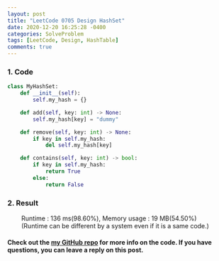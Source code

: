 ```yaml
---
layout: post
title: "LeetCode 0705 Design HashSet"
date: 2020-12-20 16:25:28 -0400
categories: SolveProblem
tags: [LeetCode, Design, HashTable]
comments: true
---
```


### 1. Code
```python
class MyHashSet:
    def __init__(self):
        self.my_hash = {}

    def add(self, key: int) -> None:
        self.my_hash[key] = "dummy"

    def remove(self, key: int) -> None:
        if key in self.my_hash:
            del self.my_hash[key]

    def contains(self, key: int) -> bool:
        if key in self.my_hash:
            return True
        else:
            return False
```

### 2. Result
&nbsp;&nbsp;&nbsp;&nbsp;&nbsp;&nbsp;&nbsp;&nbsp;Runtime : 136 ms(98.60%), Memory usage : 19 MB(54.50%)  
&nbsp;&nbsp;&nbsp;&nbsp;&nbsp;&nbsp;&nbsp;&nbsp;(Runtime can be different by a system even if it is a same code.)

#### Check out the [my GitHub repo][hyuk-gh] for more info on the code. If you have questions, you can leave a reply on this post.
[hyuk-gh]: https://github.com/dlgur1994/StudyAlgorithms

